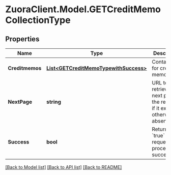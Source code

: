 # ZuoraClient.Model.GETCreditMemoCollectionType

## Properties

Name | Type | Description | Notes
------------ | ------------- | ------------- | -------------
**Creditmemos** | [**List&lt;GETCreditMemoTypewithSuccess&gt;**](GETCreditMemoTypewithSuccess.md) | Container for credit memos.  | [optional] 
**NextPage** | **string** | URL to retrieve the next page of the response if it exists; otherwise absent.  | [optional] 
**Success** | **bool** | Returns &#x60;true&#x60; if the request was processed successfully. | [optional] 

[[Back to Model list]](../README.md#documentation-for-models) [[Back to API list]](../README.md#documentation-for-api-endpoints) [[Back to README]](../README.md)

